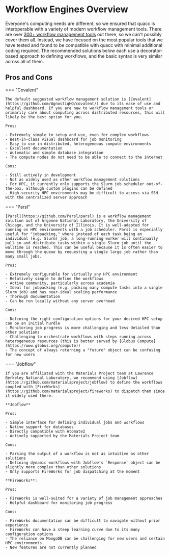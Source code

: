 # Workflow Engines Overview

Everyone's computing needs are different, so we ensured that quacc is interoperable with a variety of modern workflow management tools. There are over [300+ workflow management tools](https://workflows.community/systems) out there, so we can't possibly cover them all. Instead, we have focused on the most popular tools that we have tested and found to be compatible with quacc with minimal additional coding required. The recommended solutions below each use a decorator-based approach to defining workflows, and the basic syntax is very similar across all of them.

## Pros and Cons

=== "Covalent"

    The default suggested workflow management solution is [Covalent](https://github.com/AgnostiqHQ/covalent/) due to its ease of use and helpful dashboard. If you are new to workflow management tools or primarily care about computing across distributed resources, this will likely be the best option for you.

    Pros:

    - Extremely simple to setup and use, even for complex workflows
    - Best-in-class visual dashboard for job monitoring
    - Easy to use in distributed, heterogeneous compute environments
    - Excellent documentation
    - Automatic and simple database integration
    - The compute nodes do not need to be able to connect to the internet

    Cons:

    - Still actively in development
    - Not as widely used as other workflow management solutions
    - For HPC, it currently only supports the Slurm job scheduler out-of-the-box, although custom plugins can be defined
    - High-security HPC environments may be difficult to access via SSH with the centralized server approach

=== "Parsl"

    [Parsl](https://github.com/Parsl/parsl) is a workflow management solution out of Argonne National Laboratory, the University of Chicago, and the University of Illinois. It is well-adapted for running on HPC environments with a job scheduler. Parsl is especially useful for "jobpacking," where instead of each task being an individual (e.g. Slurm) job, a long-running worker will continually pull in and distribute tasks within a single Slurm job until the walltime is reached. This can be useful because it is often easier to move through the queue by requesting a single large job rather than many small jobs.

    Pros:

    - Extremely configurable for virtually any HPC environment
    - Relatively simple to define the workflows
    - Active community, particularly across academia
    - Ideal for jobpacking (e.g. packing many compute tasks into a single Slurm job) and has near-ideal scaling performance
    - Thorough documentation
    - Can be run locally without any server overhead

    Cons:

    - Defining the right configuration options for your desired HPC setup can be an initial hurdle
    - Monitoring job progress is more challenging and less detailed than other solutions
    - Challenging to orchestrate workflows with steps running across heterogeneous resources (this is better served by [Globus Compute](https://www.globus.org/compute))
    - The concept of always returning a "future" object can be confusing for new users

=== "Jobflow"

    If you are affiliated with the Materials Project team at Lawrence Berkeley National Laboratory, we recommend using [Jobflow](https://github.com/materialsproject/jobflow) to define the workflows coupled with [FireWorks](https://github.com/materialsproject/fireworks) to dispatch them since it widely used there.

    **Jobflow**

    Pros:

    - Simple interface for defining individual jobs and workflows
    - Native support for databases
    - Directly compatible with Atomate2
    - Actively supported by the Materials Project team

    Cons:

    - Parsing the output of a workflow is not as intuitive as other solutions
    - Defining dynamic workflows with Jobflow's `Response` object can be slightly more complex than other solutions
    - Only supports FireWorks for job dispatching at the moment

    **FireWorks**:

    Pros:

    - FireWorks is well-suited for a variety of job management approaches
    - Helpful dashboard for monitoring job progress

    Cons:

    - FireWorks documentation can be difficult to navigate without prior experience
    - FireWorks can have a steep learning curve due to its many configuration options
    - The reliance on MongoDB can be challenging for new users and certain HPC environments
    - New features are not currently planned
